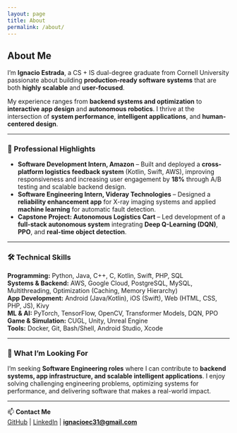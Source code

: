 ```yaml
---
layout: page
title: About
permalink: /about/
---
```


## About Me

I’m **Ignacio Estrada**, a CS + IS dual-degree graduate from Cornell University passionate about building **production-ready software systems** that are both **highly scalable** and **user-focused**.

My experience ranges from **backend systems and optimization** to **interactive app design** and **autonomous robotics**. I thrive at the intersection of **system performance**, **intelligent applications**, and **human-centered design**.

---

### 💼 Professional Highlights
- **Software Development Intern, Amazon** – Built and deployed a **cross-platform logistics feedback system** (Kotlin, Swift, AWS), improving responsiveness and increasing user engagement by **18%** through A/B testing and scalable backend design.  
- **Software Engineering Intern, Videray Technologies** – Designed a **reliability enhancement app** for X-ray imaging systems and applied **machine learning** for automatic fault detection.  
- **Capstone Project: Autonomous Logistics Cart** – Led development of a **full-stack autonomous system** integrating **Deep Q-Learning (DQN)**, **PPO**, and **real-time object detection**.

---

### 🛠 Technical Skills
**Programming:** Python, Java, C++, C, Kotlin, Swift, PHP, SQL  
**Systems & Backend:** AWS, Google Cloud, PostgreSQL, MySQL, Multithreading, Optimization (Caching, Memory Hierarchy)  
**App Development:** Android (Java/Kotlin), iOS (Swift), Web (HTML, CSS, PHP, JS), Kivy  
**ML & AI:** PyTorch, TensorFlow, OpenCV, Transformer Models, DQN, PPO  
**Game & Simulation:** CUGL, Unity, Unreal Engine  
**Tools:** Docker, Git, Bash/Shell, Android Studio, Xcode  

---

### 🎯 What I’m Looking For
I’m seeking **Software Engineering roles** where I can contribute to **backend systems, app infrastructure, and scalable intelligent applications**. I enjoy solving challenging engineering problems, optimizing systems for performance, and delivering software that makes a real-world impact.

---

📫 **Contact Me**  
[GitHub](https://github.com/your-username) | [LinkedIn](https://www.linkedin.com/in/your-link) | **ignacioec31@gmail.com**